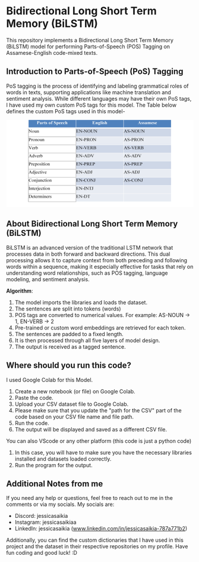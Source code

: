 # Bidirectional Long Short Term Memory (BiLSTM)
This repository implements a Bidirectional Long Short Term Memory (BiLSTM) model for performing Parts-of-Speech (POS) Tagging on Assamese-English code-mixed texts.

## Introduction to Parts-of-Speech (PoS) Tagging
PoS tagging is the process of identifying and labeling grammatical roles of words in texts, supporting applications like machine translation and sentiment analysis. While different languages may have their own PoS tags, I have used my own custom PoS tags for this model. The Table below defines the custom PoS tags used in this model-

![Table](https://github.com/jessicasaikia/hidden-markov-model-HMM/blob/main/Custom%20PoS%20tags%20Table.png)

## About Bidirectional Long Short Term Memory (BiLSTM) 
BiLSTM is an advanced version of the traditional LSTM network that processes data in both forward and backward directions. This dual processing allows it to capture context from both preceding and following words within a sequence, making it especially effective for tasks that rely on understanding word relationships, such as POS tagging, language modeling, and sentiment analysis.

**Algorithm**:
1.	The model imports the libraries and loads the dataset.
2.	The sentences are split into tokens (words) 
3.	POS tags are converted to numerical values. For example: AS-NOUN → 1, EN-VERB → 2
4.	Pre-trained or custom word embeddings are retrieved for each token.
5.	The sentences are padded to a fixed length.
6.	It is then processed through all five layers of model design.
7.	The output is received as a tagged sentence. 

## Where should you run this code?
I used Google Colab for this Model.
1. Create a new notebook (or file) on Google Colab.
2. Paste the code.
3. Upload your CSV dataset file to Google Colab.
4. Please make sure that you update the "path for the CSV" part of the code based on your CSV file name and file path.
5. Run the code.
6. The output will be displayed and saved as a different CSV file.

You can also VScode or any other platform (this code is just a python code)
1. In this case, you will have to make sure you have the necessary libraries installed and datasets loaded correctly.
2. Run the program for the output.
   
## Additional Notes from me
If you need any help or questions, feel free to reach out to me in the comments or via my socials. My socials are:
- Discord: jessicasaikia
- Instagram: jessicasaikiaa
- LinkedIn: jessicasaikia (www.linkedin.com/in/jessicasaikia-787a771b2)
  
Additionally, you can find the custom dictionaries that I have used in this project and the dataset in their respective repositories on my profile. Have fun coding and good luck! :D
